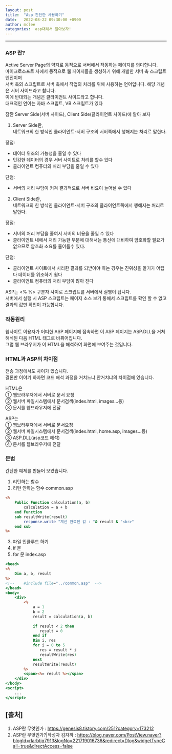 ```yaml
---
layout: post
title:  "Asp 간단한 사용하기"
date:   2022-08-22 09:30:00 +0900
author: mclee
categories:  asp대해서 알아보자!
---
```

<hr/>

### ASP 란?
Active Server Page의 약자로 동적으로 서버에서 작동하는 페이지를 의미합니다.  
마이크로소프트 사에서 동적으로 웹 페이지들을 생성하기 위해 개발한 서버 측 스크립트 엔진이며  
서버 측의 스크립트로 서버 측에서 작업의 처리를 위해 사용하는 언어입니다. 해당 개념은 서버 사이드라고 합니다.  
이에 반대되는 개념은 클라이언트 사이드라고 합니다.  
대표적인 언어는 자바 스크립트, VB 스크립트가 있다

잠깐 Server Side(서버 사이드), Client Side(클라이언트 사이드)에 알아 보자
1. Server Side란,  
 네트워크의 한 방식인 클라이언트-서버 구조의 서버쪽에서 행해지는 처리르 말한다.

장점:
 - 데이터 위조의 가능성을 줄일 수 있다
 - 민감한 데이터의 경우 서버 사이트로 처리를 할수 있다
 - 클라이언트 컴퓨터의 처리 부담을 줄일 수 있다  

단점:
 - 서버의 처리 부담이 커져 결과적으로 서버 비요이 늘어날 수 있다

2. Client Side란,  
 네트워크의 한 방식인 클라이언트-서버 구조의 클라이언트쪽에서 행해지는 처리르 말한다.

장점:  
 - 서버의 처리 부담을 줄여서 서버의 비용을 줄일 수 있다
 - 클라이언트 내에서 처리 가능한 부분에 대해서는 통신에 대비하여 암호화할 필요가 없으므로 암호화 소요를 줄어들수 있다.  

단점:  
 - 클라이언트 사이트에서 처리한 결과를 되받아야 하는 경우는 진위성을 알기가 어럽다 데이터를 위조하기 쉽다
 - 클라이언트 컴퓨터의 처리 부담이 많아 진다

ASP는 <% %> 구분자 사이로 스크립트를 서버에서 실행이 됩니다.   
서버에서 실행 시 ASP 스크립트는 페이지 소스 보기 통해서 스크립트를 확인 할 수 없고 결과의 값만 확인이 가능합니다.


### 작동원리
웹사이트 이용자가 어떠한 ASP 페이지에 접속하면 이 ASP 페이지는 ASP.DLL을 거쳐 해석된 다음 HTML 태그로 바뀌어집니다.  
그럼 웹 브라우저가 이 HTML을 해석하여 화면에 보여주는 것입니다.

### HTML과 ASP의 차이점

전송 과정에서도 차이가 있습니다.  
결론만 이야기 하자면 코드 해석 과정을 거치느냐 안거치냐의 차이점에 있습니다.

HTML은  
① 웹브라우저에서 서버로 문서 요청  
② 웹서버 파일시스템에서 문서검색(index.html, images...등)  
③ 문서를 웹브라우저에 전달

ASP는  
① 웹브라우저에서 서버로 문서요청  
② 웹서버 파일시스템에서 문서검색(index.html, home.asp, images...등)  
③ ASP.DLL(asp코드 해석)  
④ 문서를 웹브라우저에 전달

### 문법

간단한 예제를 만들어 보았습니다.  
1. 리턴하는 함수
2. 리턴 안하는 함수
common.asp
```asp
<%
    Public Function calculation(a, b)
        calculation = a + b
    end Function
    sub resultWrite(result)
        response.write "계산 완료된 값 : "& result & "<br>"
    end sub
%>
```
3. 파일 인클루드 하기
4. if 문
5. for 문
index.asp
```asp
<head>
<%
    Dim a, b, result
%>
<!--	#include file="../common.asp"  -->
</head>
<body>
    <div>
        <%
            a = 1
            b = 2
            result = calculation(a, b)
            
            if result < 2 then
               result = 0
            end if
            Dim i, res
            for i = 0 to 5
               res = result * i
               resultWrite(res)
            next
            resultWrite(result)
        %>
        <span><%= result %></span>
    </div>
</body>
<script>
    ...
</script>
```


## [출처]
1. ASP란 무엇인가 : https://genesis8.tistory.com/251?category=173212
2. ASP란 무엇인가?|작성자 김자까 : https://blog.naver.com/PostView.naver?blogId=rlarbtjq7913&logNo=221719016736&redirect=Dlog&widgetTypeCall=true&directAccess=false